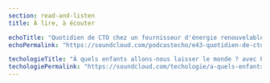 ```yaml
---
section: read-and-listen
title: À lire, à écouter

echoTitle: "Quotidien de CTO chez un fournisseur d'énergie renouvelable"
echoPermalink: "https://soundcloud.com/podcastecho/e43-quotidien-de-cto-chez-un-fournisseur-denergie-renouvelable-avec-jean-michel-blanc"

techologieTitle: "À quels enfants allons-nous laisser le monde ? avec Philippe Bihouix"
techologiePermalink: "https://soundcloud.com/techologie/a-quels-enfants-allons-nous-laisser-le-monde-avec-philippe-bihouix"
---
```

